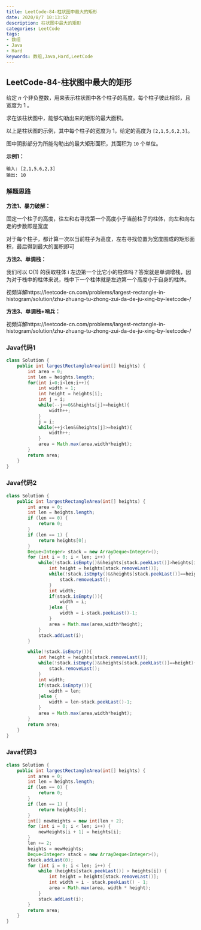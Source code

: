 ```yaml
---
title: LeetCode-84-柱状图中最大的矩形
date: 2020/8/7 10:13:52
description: 柱状图中最大的矩形
categories: LeetCode
tags: 
- 数组
- Java
- Hard
keywords: 数组,Java,Hard,LeetCode
---
```


## LeetCode-84-柱状图中最大的矩形

给定 *n* 个非负整数，用来表示柱状图中各个柱子的高度。每个柱子彼此相邻，且宽度为 1 。

求在该柱状图中，能够勾勒出来的矩形的最大面积。

以上是柱状图的示例，其中每个柱子的宽度为 1，给定的高度为 `[2,1,5,6,2,3]`。

图中阴影部分为所能勾勒出的最大矩形面积，其面积为 `10` 个单位。

<!--more-->

**示例1：**

```
输入: [2,1,5,6,2,3]
输出: 10
```

### 解题思路

**方法1、暴力破解：**

固定一个柱子的高度，往左和右寻找第一个高度小于当前柱子的柱体，向左和向右走的步数即是宽度

对于每个柱子，都计算一次以当前柱子为高度，左右寻找位置为宽度围成的矩形面积，最后得到最大的面积即可

**方法2、单调栈：**

我们可以 O(1) 的获取柱体 i 左边第一个比它小的柱体吗？答案就是单调增栈，因为对于栈中的柱体来说，栈中下一个柱体就是左边第一个高度小于自身的柱体。

视频详解https://leetcode-cn.com/problems/largest-rectangle-in-histogram/solution/zhu-zhuang-tu-zhong-zui-da-de-ju-xing-by-leetcode-/

**方法3、单调栈+哨兵：**

视频详解https://leetcode-cn.com/problems/largest-rectangle-in-histogram/solution/zhu-zhuang-tu-zhong-zui-da-de-ju-xing-by-leetcode-/

### Java代码1

```java
class Solution {
    public int largestRectangleArea(int[] heights) {
        int area = 0;
        int len = heights.length;
        for(int i=0;i<len;i++){
            int width = 1;
            int height = heights[i];
            int j = i;
            while(--j>=0&&heights[j]>=height){
                width++;
            }
            j = i;
            while(++j<len&&heights[j]>=height){
                width++;
            }
            area = Math.max(area,width*height);
        }
        return area;
    }
}
```

### Java代码2

```java
class Solution {
    public int largestRectangleArea(int[] heights) {
        int area = 0;
        int len = heights.length;
        if (len == 0) {
            return 0;
        }
        if (len == 1) {
            return heights[0];
        }
        Deque<Integer> stack = new ArrayDeque<Integer>();
        for (int i = 0; i < len; i++) {
            while(!stack.isEmpty()&&heights[stack.peekLast()]>heights[i]){
                int height = heights[stack.removeLast()];
                while(!stack.isEmpty()&&heights[stack.peekLast()]==height){
                    stack.removeLast();
                }
                int width;
                if(stack.isEmpty()){
                    width = i;
                }else {
                    width = i-stack.peekLast()-1;
                }
                area = Math.max(area,width*height);
            }
            stack.addLast(i);
        }

        while(!stack.isEmpty()){
            int height = heights[stack.removeLast()];
            while(!stack.isEmpty()&&heights[stack.peekLast()]==height){
                stack.removeLast();
            }
            int width;
            if(stack.isEmpty()){
                width = len;
            }else {
                width = len-stack.peekLast()-1;
            }
            area = Math.max(area,width*height);
        }
        return area;
    }
}
```

### Java代码3

```java
class Solution {
    public int largestRectangleArea(int[] heights) {
        int area = 0;
        int len = heights.length;
        if (len == 0) {
            return 0;
        }
        if (len == 1) {
            return heights[0];
        }
        int[] newHeights = new int[len + 2];
        for (int i = 0; i < len; i++) {
            newHeights[i + 1] = heights[i];
        }
        len += 2;
        heights = newHeights;
        Deque<Integer> stack = new ArrayDeque<Integer>();
        stack.addLast(0);
        for (int i = 0; i < len; i++) {
            while (heights[stack.peekLast()] > heights[i]) {
                int height = heights[stack.removeLast()];
                int width = i - stack.peekLast() - 1;
                area = Math.max(area, width * height);
            }
            stack.addLast(i);
        }
        return area;
    }
}
```



